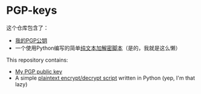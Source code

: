 # PGP-keys
这个仓库包含了：
- [我的PGP公钥](public-key.txt)
- 一个使用Python编写的简单[纯文本加解密脚本](GPG_encrypter.py)（是的，我就是这么懒）

This repository contains:
- [My PGP public key](public-key.txt)
- A simple [plaintext encrypt/decrypt script](GPG_encrypter.py) written in Python (yep, I'm that lazy)